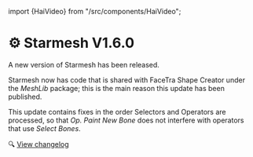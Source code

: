 ﻿---
date: 2024-11-29T20:00
---
import {HaiVideo} from "/src/components/HaiVideo";

# ⚙️ Starmesh V1.6.0

A new version of Starmesh has been released.

Starmesh now has code that is shared with FaceTra Shape Creator under the *MeshLib* package; this is the main reason this update has been published.

This update contains fixes in the order Selectors and Operators are processed, so that *Op. Paint New Bone* does not interfere with operators that use *Select Bones*.

🔍 [View changelog](/docs/changelogs/starmesh#160)
